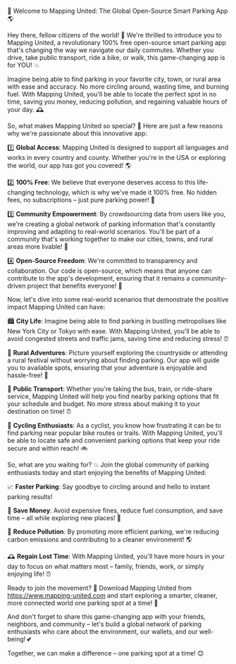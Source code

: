 🚀 Welcome to Mapping United: The Global Open-Source Smart Parking App 🌎

Hey there, fellow citizens of the world! 🌟 We're thrilled to introduce you to Mapping United, a revolutionary 100% free open-source smart parking app that's changing the way we navigate our daily commutes. Whether you drive, take public transport, ride a bike, or walk, this game-changing app is for YOU! 💥

Imagine being able to find parking in your favorite city, town, or rural area with ease and accuracy. No more circling around, wasting time, and burning fuel. With Mapping United, you'll be able to locate the perfect spot in no time, saving you money, reducing pollution, and regaining valuable hours of your day. 🕰️

So, what makes Mapping United so special? 🤔 Here are just a few reasons why we're passionate about this innovative app:

1️⃣ **Global Access**: Mapping United is designed to support all languages and works in every country and county. Whether you're in the USA or exploring the world, our app has got you covered! 🌎

2️⃣ **100% Free**: We believe that everyone deserves access to this life-changing technology, which is why we've made it 100% free. No hidden fees, no subscriptions – just pure parking power! 💸

3️⃣ **Community Empowerment**: By crowdsourcing data from users like you, we're creating a global network of parking information that's constantly improving and adapting to real-world scenarios. You'll be part of a community that's working together to make our cities, towns, and rural areas more livable! 🌟

4️⃣ **Open-Source Freedom**: We're committed to transparency and collaboration. Our code is open-source, which means that anyone can contribute to the app's development, ensuring that it remains a community-driven project that benefits everyone! 🚀

Now, let's dive into some real-world scenarios that demonstrate the positive impact Mapping United can have:

🏙️ **City Life**: Imagine being able to find parking in bustling metropolises like New York City or Tokyo with ease. With Mapping United, you'll be able to avoid congested streets and traffic jams, saving time and reducing stress! ⏰

🌳 **Rural Adventures**: Picture yourself exploring the countryside or attending a rural festival without worrying about finding parking. Our app will guide you to available spots, ensuring that your adventure is enjoyable and hassle-free! 🚗

🚌 **Public Transport**: Whether you're taking the bus, train, or ride-share service, Mapping United will help you find nearby parking options that fit your schedule and budget. No more stress about making it to your destination on time! ⏰

🛴️ **Cycling Enthusiasts**: As a cyclist, you know how frustrating it can be to find parking near popular bike routes or trails. With Mapping United, you'll be able to locate safe and convenient parking options that keep your ride secure and within reach! 🚲

So, what are you waiting for? 💥 Join the global community of parking enthusiasts today and start enjoying the benefits of Mapping United:

📈 **Faster Parking**: Say goodbye to circling around and hello to instant parking results!

💸 **Save Money**: Avoid expensive fines, reduce fuel consumption, and save time – all while exploring new places! 🚀

🌟 **Reduce Pollution**: By promoting more efficient parking, we're reducing carbon emissions and contributing to a cleaner environment! 🌎

🕰️ **Regain Lost Time**: With Mapping United, you'll have more hours in your day to focus on what matters most – family, friends, work, or simply enjoying life! ⏰

Ready to join the movement? 🚀 Download Mapping United from https://www.mapping-united.com and start exploring a smarter, cleaner, more connected world one parking spot at a time! 🌟

And don't forget to share this game-changing app with your friends, neighbors, and community – let's build a global network of parking enthusiasts who care about the environment, our wallets, and our well-being! 💕

Together, we can make a difference – one parking spot at a time! 😊